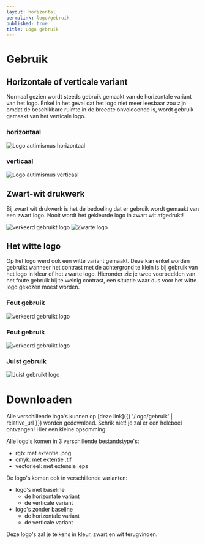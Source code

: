 ```yaml
---
layout: horizontal
permalink: logo/gebruik
published: true
title: Logo gebruik
---
```


# Gebruik

## Horizontale of verticale variant
Normaal gezien wordt steeds gebruik gemaakt van de horizontale variant van het logo. Enkel in het geval dat het logo niet meer leesbaar zou zijn omdat de beschikbare ruimte in de breedte onvoldoende is, wordt gebruik gemaakt van het verticale logo.

<h3>horizontaal</h3>
<img src="{{site.url}}/1718-3CMO-BaP-marigiel/assets/images/Logo/LOGO-hor.png" alt="Logo autimismus horizontaal">


<h3>verticaal</h3>
<img src="{{site.url}}/1718-3CMO-BaP-marigiel/assets/images/Logo/Logo.png" alt="Logo autimismus verticaal">

## Zwart-wit drukwerk
Bij zwart wit drukwerk is het de bedoeling dat er gebruik wordt gemaakt van een zwart logo. Nooit wordt het gekleurde logo in zwart wit afgedrukt!

<img src="../assets/images/Logo/zwartwit.png" alt="verkeerd gebruikt logo">

<img src="../assets/images/Logo/logozwart.png" alt="Zwarte logo">


## Het witte logo
Op het logo werd ook een witte variant gemaakt. Deze kan enkel worden gebruikt wanneer het contrast met de achtergrond te klein is bij gebruik van het logo in kleur of het zwarte logo. Hieronder zie je twee voorbeelden van het foute gebruik bij te weinig contrast, een situatie waar dus voor het witte logo gekozen moest worden.

<h3>Fout gebruik</h3>
<img src="../assets/images/Logo/logo-fout-contrast.png" alt="verkeerd gebruikt logo" class="w-50">

<h3>Fout gebruik</h3>
<img src="../assets/images/Logo/logo-fout-contrast2.png" alt="verkeerd gebruikt logo" class="w-50">

<h3>Juist gebruik</h3>
<img src="../assets/images/Logo/logo-juist-contrast.png" alt="Juist gebruikt logo" class="w-50">




# Downloaden
Alle verschillende logo's kunnen op [deze link]({{ '/logo/gebruik' | relative_url }}) worden gedownload. Schrik niet! je zal er een heleboel ontvangen!
Hier een kleine opsomming:

Alle logo's komen in 3 verschillende bestandstype's:
- rgb: met extentie .png
- cmyk: met extentie .tif
- vectorieel: met extensie .eps


De logo's komen ook in verschillende varianten:
- logo's met baseline
    - de horizontale variant 
    - de verticale variant
- logo's zonder baseline
    - de horizontale variant 
    - de verticale variant

Deze logo's zal je telkens in kleur, zwart en wit terugvinden.
